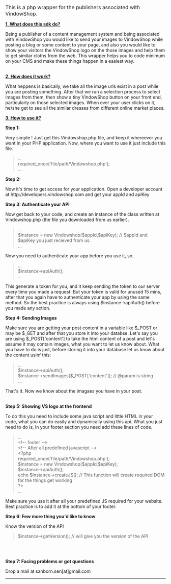 <p><span style="font-size:16px">This is a php wrapper for the publishers associated with VindowShop.</span></p>

<p><u><strong>1. What does this sdk do?</strong></u></p>

<p>Being a publisher of a content management system and being associated with VindowShop you would like to send your images to VindowShop while posting a blog or some content to your page, and also you would like to show your visitors the VindowShop logo on the those images and help them to get similar cloths from the web. This wrapper helps you to code minimum on your CMS and make these things happen in a easiest way.</p>

<p><br />
<u><strong>2. How does it work?</strong></u></p>

<p>What heppens is basically, we take all the image urls exist in a post while you are posting something. After that we run a selection process to select images from them, then show a tiny VindowShop button on your front end, particularly on those selected images. When ever your user clicks on it, he/she get to see all the similar dresses from different online market places.</p>

<p><u><strong>3. How to use it?</strong></u></p>

<p><strong>Step 1:</strong></p>

<p>Very simple ! Just get this Vindowshop.php file, and keep it whereever you want in your PHP application. Now, where you want to use it just include this file.</p>

<blockquote>
<p>...<br />
required_once(&#39;file/path/Vindowshop.php&#39;);<br />
...</p>
</blockquote>

<p><strong>Step 2:</strong></p>

<p>Now it&#39;s time to get access for your application. Open a developer account at http://developers.vindowshop.com and get your appId and apiKey</p>

<p><strong>Step 3: Authenticate your API</strong></p>

<p>Now get back to your code, and create an instance of the class written at Vindowshop.php (the file you downloaded from us earlier).</p>

<blockquote>
<p>...<br />
$instance = new Vindowshop($appId,$apiKey); // $appId and $apiKey you just recieved from us.<br />
...</p>
</blockquote>

<p>Now you need to authenticate your app before you use it, so..</p>

<blockquote>
<p>...<br />
$instance-&gt;apiAuth();<br />
...</p>
</blockquote>

<p>This generate a token for you, and it keep sending the token to our server every time you made a request. But your token is valid for unused 15 mins, after that you again have to authenticate your app by using the same method. So the best practice is always using $instance-&gt;apiAuth() before you made any action.</p>

<p><strong>Step 4: Sending Images</strong></p>

<p>Make sure you are getting your post content in a variable like $_POST or may be $_GET and after that you store it into your databse. Let&#39;s say you are using $_POST[&#39;content&#39;] to take the html content of a post and let&#39;s assume it may contain images, what you want to let us know about. What you have to do is just, before storing it into your database let us know about the content usinf this:</p>

<blockquote>
<p>...<br />
$instance-&gt;apiAuth();<br />
$instance-&gt;sendImages($_POST[&#39;content&#39;]); // @param is string<br />
...</p>
</blockquote>

<p>That&#39;s it. Now we know about the imagaes you have in your post.</p>

<p><br />
<strong>Step 5: Showing VS logo at the frontend</strong></p>

<p>To do this you need to include some java script and little HTML in your code, what you can do easily and dynamically using this api. What you just need to do is, in your footer section you need add these lines of code.</p>

<blockquote>
<p>...<br />
&lt;!-- footer --&gt;<br />
&lt;!-- After all predefined javascript --&gt;<br />
&lt;?php<br />
required_once(&#39;file/path/Vindowshop.php&#39;);<br />
$instance = new Vindowshop($appId,$apiKey);<br />
$instance-&gt;apiAuth();<br />
echo $instance-&gt;createJS(); // This function will create required DOM for the things get working<br />
?&gt;<br />
...</p>
</blockquote>

<p>Make sure you use it after all your predefined JS required for your website. Best practice is to add it at the bottom of your footer.</p>

<p><strong>Step 6: Few more thing you&#39;d like to know</strong></p>

<p>Know the version of the API</p>

<blockquote>
<p>$instance-&gt;getVersion(); // will give you the version of the API</p>
</blockquote>

<p>&nbsp;</p>

<p><br />
<strong>Step 7: Facing problems or got questions</strong></p>

<p>Drop a mail at sanborn.sen[at]gmail.com</p>

<hr />
<p>&nbsp;</p>
